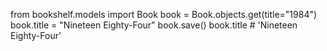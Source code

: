 from bookshelf.models import Book
book = Book.objects.get(title="1984")
book.title = "Nineteen Eighty-Four"
book.save()
book.title  # 'Nineteen Eighty-Four'
